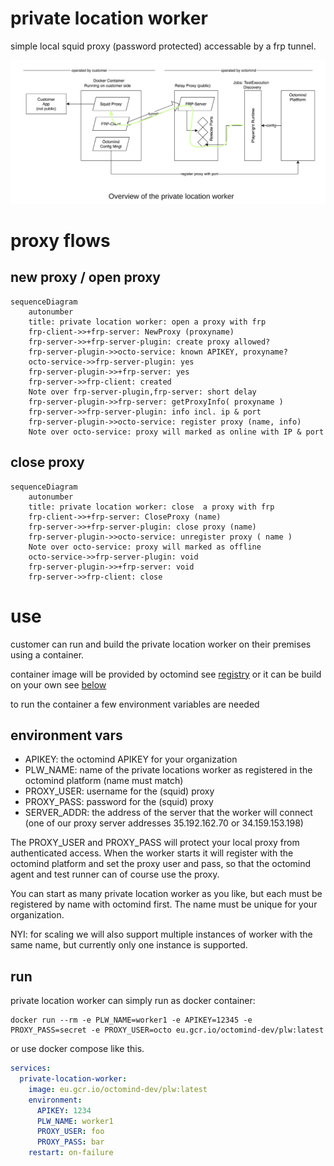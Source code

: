 # private location worker

simple local squid proxy (password protected) accessable by a frp tunnel.

![plw overview](/images/plw-overview.png)

# proxy flows

## new proxy / open proxy

```mermaid
sequenceDiagram
    autonumber
    title: private location worker: open a proxy with frp
    frp-client->>+frp-server: NewProxy (proxyname)
    frp-server->>+frp-server-plugin: create proxy allowed?
    frp-server-plugin->>octo-service: known APIKEY, proxyname?
    octo-service->>frp-server-plugin: yes
    frp-server-plugin->>+frp-server: yes
    frp-server->>frp-client: created
    Note over frp-server-plugin,frp-server: short delay
    frp-server-plugin->>frp-server: getProxyInfo( proxyname )
    frp-server->>frp-server-plugin: info incl. ip & port
    frp-server-plugin->>octo-service: register proxy (name, info)
    Note over octo-service: proxy will marked as online with IP & port
```

## close proxy

```mermaid
sequenceDiagram
    autonumber
    title: private location worker: close  a proxy with frp
    frp-client->>+frp-server: CloseProxy (name)
    frp-server->>+frp-server-plugin: close proxy (name)
    frp-server-plugin->>octo-service: unregister proxy ( name )
    Note over octo-service: proxy will marked as offline
    octo-service->>frp-server-plugin: void
    frp-server-plugin->>+frp-server: void
    frp-server->>frp-client: close
```

# use

customer can run and build the private location worker on their premises using a container.

container image will be provided by octomind see [registry](eu.gcr.io/octomind-dev/plw:latest) or it can be build on your own see [below](#build)

to run the container a few environment variables are needed
## environment vars

- APIKEY: the octomind APIKEY for your organization
- PLW_NAME: name of the private locations worker as registered in the octomind platform (name must match)
- PROXY_USER: username for the (squid) proxy
- PROXY_PASS: password for the (squid) proxy
- SERVER_ADDR: the address of the server that the worker will connect (one of our proxy server addresses 35.192.162.70 or 34.159.153.198)

The PROXY_USER and PROXY_PASS will protect your local proxy from authenticated access. When the worker starts it will register with the octomind platform and set the proxy user and pass, so that the octomind agent and test runner can of course use the proxy.

You can start as many private location worker as you like, but each must be registered by name with octomind first. The name must
be unique for your organization.

NYI: for scaling we will also support multiple instances of worker with the same name, but currently only one instance is supported.

## run

private location worker can simply run as docker container:
```
docker run --rm -e PLW_NAME=worker1 -e APIKEY=12345 -e PROXY_PASS=secret -e PROXY_USER=octo eu.gcr.io/octomind-dev/plw:latest
```

or use docker compose like this.

```yaml
services:
  private-location-worker:
    image: eu.gcr.io/octomind-dev/plw:latest
    environment:
      APIKEY: 1234
      PLW_NAME: worker1
      PROXY_USER: foo
      PROXY_PASS: bar
    restart: on-failure
```


